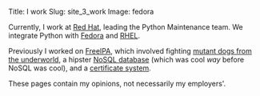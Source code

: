 Title: I work
Slug: site_3_work
Image: fedora

Currently, I work at [Red Hat](http://redhat.com),
leading the Python Maintenance team.
We integrate Python with [Fedora](https://getfedora.org/) and
[RHEL](https://www.redhat.com/en/technologies/linux-platforms/enterprise-linux).

Previously I worked on [FreeIPA](http://www.freeipa.org),
which involved fighting [mutant dogs from the underworld](http://kerberos.org/software),
a hipster [NoSQL database](http://directory.fedoraproject.org) (which was cool *way* before NoSQL was cool),
and a [certificate system](http://pki.fedoraproject.org).

These pages contain my opinions, not necessarily my employers'.

<!--I'm pretty happy, but if you are not satisfied with my current job, take a look at my CV.-->
